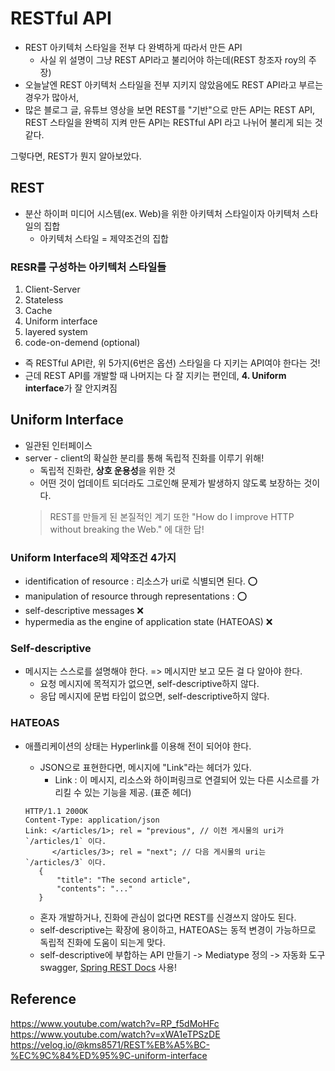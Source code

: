 # RESTful API
* REST 아키텍처 스타일을 전부 다 완벽하게 따라서 만든 API
    * 사실 위 설명이 그냥 REST API라고 불리어야 하는데(REST 창조자 roy의 주장)
* 오늘날엔 REST 아키텍처 스타일을 전부 지키지 않았음에도 REST API라고 부르는 경우가 많아서,
* 많은 블로그 글, 유튜브 영상을 보면 REST를 "기반"으로 만든 API는 REST API, REST 스타일을 완벽히 지켜 만든 API는 RESTful API 라고 나뉘어 불리게 되는 것 같다.

그렇다면, REST가 뭔지 알아보았다.
## REST
* 분산 하이퍼 미디어 시스템(ex. Web)을 위한 아키텍처 스타일이자 아키텍처 스타일의 집합
    * 아키텍처 스타일 = 제약조건의 집합

### RESR를 구성하는 아키텍처 스타일들
1. Client-Server
2. Stateless
3. Cache
4. Uniform interface
5. layered system
6. code-on-demend (optional)

* 즉 RESTful API란, 위 5가지(6번은 옵션) 스타일을 다 지키는 API여야 한다는 것!
* 근데 REST API를 개발할 때 나머지는 다 잘 지키는 편인데, **4. Uniform interface**가 잘 안지켜짐

## Uniform Interface
* 일관된 인터페이스
* server - client의 확실한 분리를 통해 독립적 진화를 이루기 위해!
    * 독립적 진화란, **상호 운용성**을 위한 것
    * 어떤 것이 업데이트 되더라도 그로인해 문제가 발생하지 않도록 보장하는 것이다.
    > REST를 만들게 된 본질적인 계기 또한 "How do I improve HTTP without breaking the Web." 에 대한 답!

### Uniform Interface의 제약조건 4가지
* identification of resource  : 리소스가 uri로 식별되면 된다. ⭕
* manipulation of resource through representations : ⭕
* self-descriptive messages ❌
* hypermedia as the engine of application state (HATEOAS) ❌

### Self-descriptive
* 메시지는 스스로를 설명해야 한다. => 메시지만 보고 모든 걸 다 알아야 한다.
    * 요청 메시지에 목적지가 없으면, self-descriptive하지 않다.
    * 응답 메시지에 문법 타입이 없으면, self-descriptive하지 않다.
### HATEOAS
* 애플리케이션의 상태는 Hyperlink를 이용해 전이 되어야 한다.
    * JSON으로 표현한다면, 메시지에 "Link"라는 헤더가 있다.
        * Link : 이 메시지, 리소스와 하이퍼링크로 연결되어 있는 다른 시소르를 가리킬 수 있는 기능을 제공. (표준 헤더)
     ```
     HTTP/1.1 200OK
     Content-Type: application/json
     Link: </articles/1>; rel = "previous", // 이전 게시물의 uri가 `/articles/1` 이다.
           </articles/3>; rel = "next"; // 다음 게시물의 uri는 `/articles/3` 이다.
        {
            "title": "The second article",
            "contents": "..."
        }
     ```

     * 혼자 개발하거나, 진화에 관심이 없다면 REST를 신경쓰지 않아도 된다.
     * self-descriptive는 확장에 용이하고, HATEOAS는 동적 변경이 가능하므로 독립적 진화에 도움이 되는게 맞다.
     * self-descriptive에 부합하는 API 만들기 -> Mediatype 정의 -> 자동화 도구 swagger, [Spring REST Docs](../Spring/Spring-REST-Docs.md) 사용!








## Reference
https://www.youtube.com/watch?v=RP_f5dMoHFc
https://www.youtube.com/watch?v=xWA1eTPSzDE
https://velog.io/@kms8571/REST%EB%A5%BC-%EC%9C%84%ED%95%9C-uniform-interface